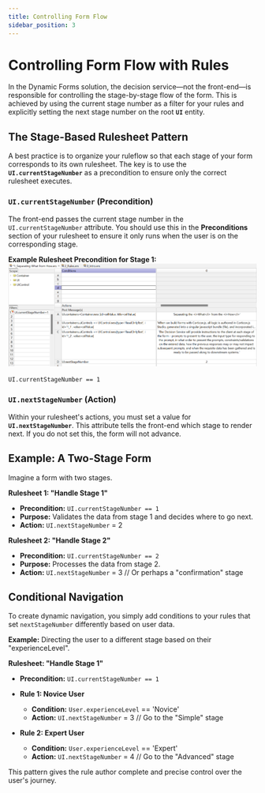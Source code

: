 ```yaml
---
title: Controlling Form Flow
sidebar_position: 3
---
```


# Controlling Form Flow with Rules

In the Dynamic Forms solution, the decision service—not the front-end—is responsible for controlling the stage-by-stage flow of the form. This is achieved by using the current stage number as a filter for your rules and explicitly setting the next stage number on the root **`UI`** entity.

## The Stage-Based Rulesheet Pattern

A best practice is to organize your ruleflow so that each stage of your form corresponds to its own rulesheet. The key is to use the **`UI.currentStageNumber`** as a precondition to ensure only the correct rulesheet executes.

### `UI.currentStageNumber` (Precondition)
The front-end passes the current stage number in the `UI.currentStageNumber` attribute. You should use this in the **Preconditions** section of your rulesheet to ensure it only runs when the user is on the corresponding stage.

**Example Rulesheet Precondition for Stage 1:**
![Corticon Studio screenshot](<../../static/img/stage 1.png>)

`UI.currentStageNumber == 1`

### `UI.nextStageNumber` (Action)
Within your rulesheet's actions, you must set a value for **`UI.nextStageNumber`**. This attribute tells the front-end which stage to render next. If you do not set this, the form will not advance.

## Example: A Two-Stage Form

Imagine a form with two stages.

**Rulesheet 1: "Handle Stage 1"**

* **Precondition:** `UI.currentStageNumber == 1`
* **Purpose:** Validates the data from stage 1 and decides where to go next.
* **Action:** `UI.nextStageNumber` = 2

**Rulesheet 2: "Handle Stage 2"**

* **Precondition:** `UI.currentStageNumber == 2`
* **Purpose:** Processes the data from stage 2.
* **Action:** `UI.nextStageNumber` = 3 // Or perhaps a "confirmation" stage

## Conditional Navigation

To create dynamic navigation, you simply add conditions to your rules that set `nextStageNumber` differently based on user data.

**Example:** Directing the user to a different stage based on their "experienceLevel".

**Rulesheet: "Handle Stage 1"**
* **Precondition:** `UI.currentStageNumber == 1`

* **Rule 1: Novice User**
    * **Condition:** `User.experienceLevel` == 'Novice'
    * **Action:** `UI.nextStageNumber` = 3 // Go to the "Simple" stage

* **Rule 2: Expert User**
    * **Condition:** `User.experienceLevel` == 'Expert'
    * **Action:** `UI.nextStageNumber` = 4 // Go to the "Advanced" stage

This pattern gives the rule author complete and precise control over the user's journey.